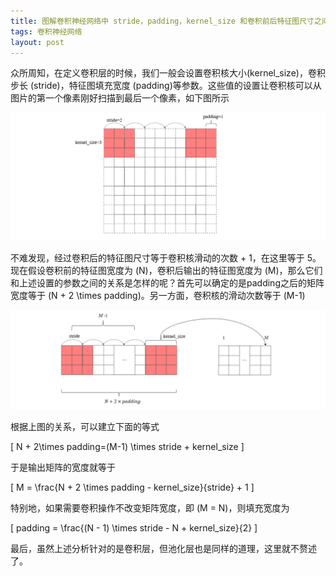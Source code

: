 ```yaml
---
title: 图解卷积神经网络中 stride，padding，kernel_size 和卷积前后特征图尺寸之间的关系
tags: 卷积神经网络
layout: post
---
```


众所周知，在定义卷积层的时候，我们一般会设置卷积核大小(kernel_size)，卷积步长 (stride)，特征图填充宽度 (padding)等参数。这些值的设置让卷积核可以从图片的第一个像素刚好扫描到最后一个像素，如下图所示

![](conv_kernel.png)

不难发现，经过卷积后的特征图尺寸等于卷积核滑动的次数 + 1，在这里等于 5。现在假设卷积前的特征图宽度为 \(N\)，卷积后输出的特征图宽度为 \(M\)，那么它们和上述设置的参数之间的关系是怎样的呢？首先可以确定的是padding之后的矩阵宽度等于 \(N + 2 \times padding\)。另一方面，卷积核的滑动次数等于 \(M-1\)

![](slide_kernel.png)

根据上图的关系，可以建立下面的等式

\[
  N + 2\times padding=(M-1) \times stride + kernel\_size
  \]

于是输出矩阵的宽度就等于 

\[
  M = \frac{N + 2 \times padding - kernel\_size}{stride} + 1
  \]

特别地，如果需要卷积操作不改变矩阵宽度，即 \(M = N\)，则填充宽度为 

\[
  padding = \frac{(N - 1) \times stride - N + kernel\_size}{2}
  \]

最后，虽然上述分析针对的是卷积层，但池化层也是同样的道理，这里就不赘述了。

